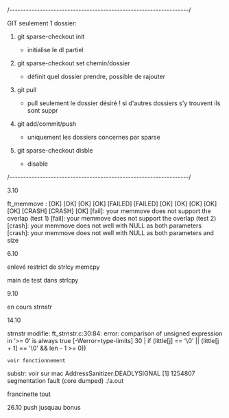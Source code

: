 /-----------------------------------------------------------------/

GIT seulement 1 dossier:

1.	git sparse-checkout init
	- initialise le dl partiel

2.	git sparse-checkout set chemin/dossier
	- définit quel dossier prendre, possible de rajouter

3.	git pull
	- pull seulement le dossier désiré
	! si d'autres dossiers s'y trouvent ils sont suppr

4.	git add/commit/push
	- uniquement les dossiers concernes par sparse

5.	git sparse-checkout disble
	- disable

/-----------------------------------------------------------------/


3.10

ft_memmove      : [OK] [OK] [OK] [OK] [FAILED] [FAILED] [OK] [OK] [OK] [OK] [OK] [CRASH] [CRASH] [OK]
[fail]: your memmove does not support the overlap (test 1)
[fail]: your memmove does not support the overlap (test 2)
[crash]: your memmove does not well with NULL as both parameters
[crash]: your memmove does not well with NULL as both parameters and size

6.10

enlevé restrict de strlcy memcpy 

main de test dans strlcpy

9.10

en cours strnstr

14.10

strnstr modifie: 
	ft_strnstr.c:30:84: error: comparison of unsigned expression in ‘>= 0’ is always true [-Werror=type-limits]
	30 |           if (little[j] == '\0' || (little[j + 1] == '\0' && len - 1 >= 0))

	voir fonctionnement 

substr:
	voir sur mac 
	AddressSanitizer:DEADLYSIGNAL
	[1]    1254807 segmentation fault (core dumped)  ./a.out

francinette tout

26.10
push jusquau bonus
